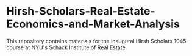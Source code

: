 # Hirsh-Scholars-Real-Estate-Economics-and-Market-Analysis
This repository contains materials for the inaugural Hirsh Scholars 1045 course at NYU's Schack Institute of Real Estate.
